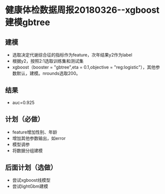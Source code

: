 ﻿# 健康体检数据周报20180326--xgboost建模gbtree

## 建模
* 选取决定代谢综合征的指标作为feature，次年结果y2作为label
* 根据y2，按照2:1选取训练集和测试集
* xgboost（booster = "gbtree",eta = 0.1,objective = "reg:logistic"），其他参数默认，建模。nrounds选取200。

## 结果
* auc=0.925

## 计划（必做）
* feature增加性别、年龄
* 增加其他参数输出，如error
* 模型调参
* 将数据分组建模

## 后面计划（选做）
* 尝试xgboost线模型
* 尝试lightGbm建模